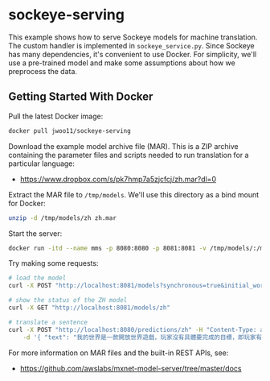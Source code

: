 # sockeye-serving
This example shows how to serve Sockeye models for machine translation.
The custom handler is implemented in `sockeye_service.py`.
Since Sockeye has many dependencies, it's convenient to use Docker.
For simplicity, we'll use a pre-trained model and make some assumptions about how we preprocess the data.

## Getting Started With Docker
Pull the latest Docker image:
```bash
docker pull jwoo11/sockeye-serving
```

Download the example model archive file (MAR).
This is a ZIP archive containing the parameter files and scripts needed to run translation for a particular language:
* https://www.dropbox.com/s/pk7hmp7a5zjcfcj/zh.mar?dl=0

Extract the MAR file to `/tmp/models`.
 We'll use this directory as a bind mount for Docker:
```bash
unzip -d /tmp/models/zh zh.mar
```

Start the server:
```bash
docker run -itd --name mms -p 8080:8080 -p 8081:8081 -v /tmp/models/:/models jwoo11/sockeye-serving serve
```

Try making some requests:
```bash
# load the model
curl -X POST "http://localhost:8081/models?synchronous=true&initial_workers=1&url=zh.mar"

# show the status of the ZH model
curl -X GET "http://localhost:8081/models/zh"

# translate a sentence
curl -X POST "http://localhost:8080/predictions/zh" -H "Content-Type: application/json" \
    -d '{ "text": "我的世界是一款開放世界遊戲，玩家沒有具體要完成的目標，即玩家有超高的自由度選擇如何玩遊戲" }'
```

For more information on MAR files and the built-in REST APIs, see:
* https://github.com/awslabs/mxnet-model-server/tree/master/docs
